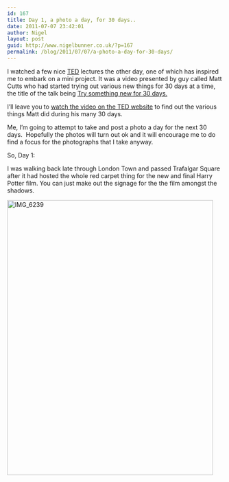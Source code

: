 ```yaml
---
id: 167
title: Day 1, a photo a day, for 30 days..
date: 2011-07-07 23:42:01
author: Nigel
layout: post
guid: http://www.nigelbunner.co.uk/?p=167
permalink: /blog/2011/07/07/a-photo-a-day-for-30-days/
---
```

I watched a few nice <a title="TED" href="http://www.ted.com/" target="_blank">TED</a> lectures the other day, one of which has inspired me to embark on a mini project. It was a video presented by guy called Matt Cutts who had started trying out various new things for 30 days at a time, the title of the talk being <a title="TED: Try Something New for 30 days" href="http://www.ted.com/talks/matt_cutts_try_something_new_for_30_days.html" target="_blank">Try something new for 30 days.</a>

I&#8217;ll leave you to <a title="TED: Try something new for 30 days" href="http://www.ted.com/talks/matt_cutts_try_something_new_for_30_days.html" target="_blank">watch the video on the TED website</a> to find out the various things Matt did during his many 30 days.

Me, I&#8217;m going to attempt to take and post a photo a day for the next 30 days.  Hopefully the photos will turn out ok and it will encourage me to do find a focus for the photographs that I take anyway.

So, Day 1:

I was walking back late through London Town and passed Trafalgar Square after it had hosted the whole red carpet thing for the new and final Harry Potter film. You can just make out the signage for the the film amongst the shadows.

[<img src="http://farm7.static.flickr.com/6056/5913271259_806dbd87a5_z.jpg" width="480" height="640" alt="IMG_6239" />](http://www.flickr.com/photos/icklephotos/5913271259/ "IMG_6239 by icle fotos, on Flickr")